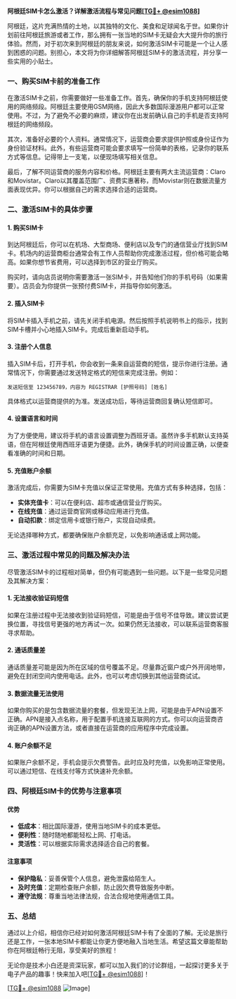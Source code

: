 **阿根廷SIM卡怎么激活？详解激活流程与常见问题[[TG💪+ @esim1088](https://t.me/s/esim1088)]**

阿根廷，这片充满热情的土地，以其独特的文化、美食和足球闻名于世。如果你计划前往阿根廷旅游或者工作，那么拥有一张当地的SIM卡无疑会大大提升你的旅行体验。然而，对于初次来到阿根廷的朋友来说，如何激活SIM卡可能是一个让人感到困惑的问题。别担心，本文将为你详细解答阿根廷SIM卡的激活流程，并分享一些实用的小贴士。

### 一、购买SIM卡前的准备工作

在激活SIM卡之前，你需要做好一些准备工作。首先，确保你的手机支持阿根廷使用的网络频段。阿根廷主要使用GSM网络，因此大多数国际漫游用户都可以正常使用。不过，为了避免不必要的麻烦，建议你在出发前确认自己的手机是否支持阿根廷的网络频段。

其次，准备好必要的个人资料。通常情况下，运营商会要求提供护照或身份证作为身份验证材料。此外，有些运营商可能会要求填写一份简单的表格，记录你的联系方式等信息。记得带上一支笔，以便现场填写相关信息。

最后，了解不同运营商的服务内容和价格。阿根廷主要有两大主流运营商：Claro和Movistar。Claro以其覆盖范围广、资费实惠著称，而Movistar则在数据流量方面表现优异。你可以根据自己的需求选择合适的运营商。

### 二、激活SIM卡的具体步骤

#### 1. 购买SIM卡

到达阿根廷后，你可以在机场、大型商场、便利店以及专门的通信营业厅找到SIM卡。机场内的运营商柜台通常会有工作人员帮助你完成激活过程，但价格可能会略高。如果你想节省费用，可以选择到市区的营业厅购买。

购买时，请向店员说明你需要激活一张SIM卡，并告知他们你的手机号码（如果需要）。店员会为你提供一张预付费SIM卡，并指导你如何激活。

#### 2. 插入SIM卡

将SIM卡插入手机之前，请先关闭手机电源。然后按照手机说明书上的指示，找到SIM卡槽并小心地插入SIM卡。完成后重新启动手机。

#### 3. 注册个人信息

插入SIM卡后，打开手机，你会收到一条来自运营商的短信，提示你进行注册。通常情况下，你需要通过发送特定格式的短信来完成注册。例如：

```
发送短信至 123456789，内容为 REGISTRAR [护照号码] [姓名]
```

具体格式以运营商提供的为准。发送成功后，等待运营商回复确认短信即可。

#### 4. 设置语言和时间

为了方便使用，建议将手机的语言设置调整为西班牙语。虽然许多手机默认支持英语，但在阿根廷使用西班牙语更为便捷。此外，确保手机的时间设置正确，以便查看准确的时间和日期。

#### 5. 充值账户余额

激活完成后，你需要为SIM卡充值以保证正常使用。充值方式有多种选择，包括：

- **实体充值卡**：可以在便利店、超市或通信营业厅购买。
- **在线充值**：通过运营商官网或移动应用进行充值。
- **自动扣款**：绑定信用卡或银行账户，实现自动续费。

无论选择哪种方式，都要确保账户余额充足，以免影响通话或上网功能。

### 三、激活过程中常见的问题及解决办法

尽管激活SIM卡的过程相对简单，但仍有可能遇到一些问题。以下是一些常见问题及其解决方案：

#### 1. 无法接收验证码短信

如果在注册过程中无法接收到验证码短信，可能是由于信号不佳导致。建议尝试更换位置，寻找信号更强的地方再试一次。如果仍然无法接收，可以联系运营商客服寻求帮助。

#### 2. 通话质量差

通话质量差可能是因为所在区域的信号覆盖不足。尽量靠近窗户或户外开阔地带，避免在封闭空间内使用电话。此外，也可以考虑切换到其他运营商试试。

#### 3. 数据流量无法使用

如果你购买的是包含数据流量的套餐，但发现无法上网，可能是由于APN设置不正确。APN是接入点名称，用于配置手机连接互联网的方式。你可以向运营商咨询正确的APN设置方法，或者直接在运营商的应用程序中完成设置。

#### 4. 账户余额不足

如果账户余额不足，手机会提示欠费警告。此时应及时充值，以免影响正常使用。可以通过短信、在线支付等方式快速补充余额。

### 四、阿根廷SIM卡的优势与注意事项

#### 优势

- **低成本**：相比国际漫游，使用当地SIM卡的成本更低。
- **便利性**：随时随地都能轻松上网、打电话。
- **灵活性**：可以根据实际需求选择适合自己的套餐。

#### 注意事项

- **保护隐私**：妥善保管个人信息，避免泄露给陌生人。
- **及时充值**：定期检查账户余额，防止因欠费导致服务中断。
- **遵守法规**：尊重当地法律法规，合法合规地使用通信工具。

### 五、总结

通过以上介绍，相信你已经对如何激活阿根廷SIM卡有了全面的了解。无论是旅行还是工作，一张本地SIM卡都能让你更方便地融入当地生活。希望这篇文章能帮助你在阿根廷畅行无阻，享受美好的旅程！

无论你是技术小白还是资深玩家，都可以加入我们的讨论群组，一起探讨更多关于电子产品的趣事！快来加入吧[[TG💪+ @esim1088](https://t.me/s/esim1088)]！

[[TG💪+ @esim1088](https://t.me/s/esim1088) ![Image](https://i.postimg.cc/4NQfJmqS/Snipaste-2025-05-13-00-14-12.png)]